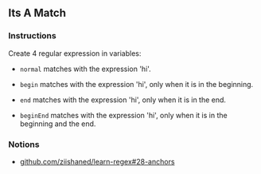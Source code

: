 ## Its A Match

### Instructions

Create 4 regular expression in variables:

- `normal` matches with the expression 'hi'.

- `begin` matches with the expression 'hi',
  only when it is in the beginning.

- `end` matches with the expression 'hi',
  only when it is in the end.

- `beginEnd` matches with the expression 'hi',
  only when it is in the beginning and the end.

### Notions

- [github.com/ziishaned/learn-regex#28-anchors](https://github.com/ziishaned/learn-regex#28-anchors)
